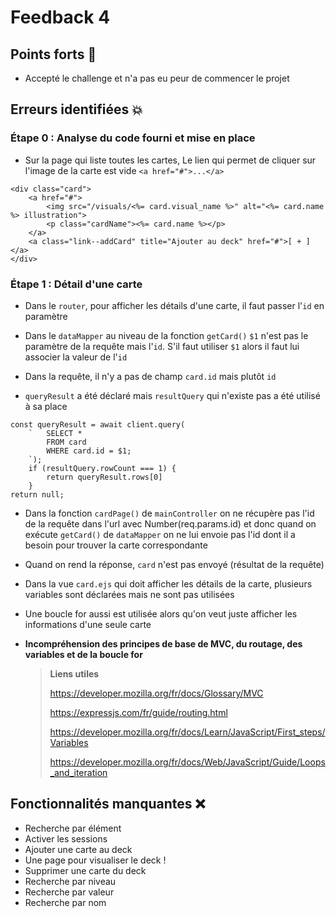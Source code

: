 # Feedback 4

## Points forts :clap:

-   Accepté le challenge et n'a pas eu peur de commencer le projet

## Erreurs identifiées :boom:

### Étape 0 : Analyse du code fourni et mise en place

-   Sur la page qui liste toutes les cartes, Le lien qui permet de cliquer sur l'image de la carte est vide `<a href="#">...</a>`

```
<div class="card">
    <a href="#">
        <img src="/visuals/<%= card.visual_name %>" alt="<%= card.name %> illustration">
        <p class="cardName"><%= card.name %></p>
    </a>
    <a class="link--addCard" title="Ajouter au deck" href="#">[ + ]</a>
</div>
```

### Étape 1 : Détail d'une carte

-   Dans le `router`, pour afficher les détails d'une carte, il faut passer l'`id` en paramètre

-   Dans le `dataMapper` au niveau de la fonction `getCard()` `$1` n'est pas le paramètre de la requête mais l'`id`. S'il faut utiliser `$1` alors il faut lui associer la valeur de l'`id`

-   Dans la requête, il n'y a pas de champ `card.id` mais plutôt `id`

-   `queryResult` a été déclaré mais `resultQuery` qui n'existe pas a été utilisé à sa place

```
const queryResult = await client.query(
    `   SELECT *
        FROM card
        WHERE card.id = $1;
    `);
    if (resultQuery.rowCount === 1) {
        return queryResult.rows[0]
    }
return null;

```

-   Dans la fonction `cardPage()` de `mainController` on ne récupère pas l'id de la requête dans l'url avec Number(req.params.id) et donc quand on exécute `getCard()` de `dataMapper` on ne lui envoie pas l'id dont il a besoin pour trouver la carte correspondante

-   Quand on rend la réponse, `card` n'est pas envoyé (résultat de la requête)

-   Dans la vue `card.ejs` qui doit afficher les détails de la carte, plusieurs variables sont déclarées mais ne sont pas utilisées

-   Une boucle for aussi est utilisée alors qu'on veut juste afficher les informations d'une seule carte

-   **Incompréhension des principes de base de MVC, du routage, des variables et de la boucle for**
    > **Liens utiles**
    >
    > https://developer.mozilla.org/fr/docs/Glossary/MVC
    >
    > https://expressjs.com/fr/guide/routing.html
    >
    > https://developer.mozilla.org/fr/docs/Learn/JavaScript/First_steps/Variables
    >
    > https://developer.mozilla.org/fr/docs/Web/JavaScript/Guide/Loops_and_iteration

## Fonctionnalités manquantes :x:

-   Recherche par élément
-   Activer les sessions
-   Ajouter une carte au deck
-   Une page pour visualiser le deck !
-   Supprimer une carte du deck
-   Recherche par niveau
-   Recherche par valeur
-   Recherche par nom
